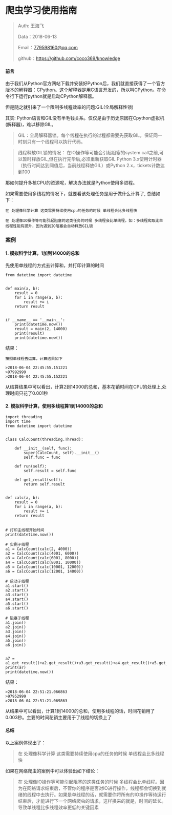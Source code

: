 
# 爬虫学习使用指南

>Auth: 王海飞
>
>Data：2018-06-13
>
>Email：779598160@qq.com
>
>github：https://github.com/coco369/knowledge
>

#### 前言

由于我们从Python官方网站下载并安装好Python后，我们就直接获得了一个官方版本的解释器：CPython。这个解释器是用C语言开发的，所以叫CPython。在命令行下运行python就是启动CPython解释器。

但是随之就引来了一个限制多线程效率的问题:GIL(全局解释性锁)

其实:
Python语言和GIL没有半毛钱关系。仅仅是由于历史原因在Cpython虚拟机(解释器)，难以移除GIL。

>GIL：全局解释器锁。每个线程在执行的过程都需要先获取GIL，保证同一时刻只有一个线程可以执行代码。

>线程释放GIL锁的情况： 在IO操作等可能会引起阻塞的system call之前,可以暂时释放GIL,但在执行完毕后,必须重新获取GIL Python 3.x使用计时器（执行时间达到阈值后，当前线程释放GIL）或Python 2.x，tickets计数达到100


那如何提升多核CPU的资源呢，解决办法就是Python使用多进程。

如果需要使用多线程的情况下，就要看该处理任务是用于做什么计算了, 总结如下：


	在 处理像科学计算 这类需要持续使用cpu的任务的时候 单线程会比多线程快
	    
	在 处理像IO操作等可能引起阻塞的这类任务的时候 多线程会比单线程。如：多线程爬取比单线程性能有提升，因为遇到IO阻塞会自动释放GIL锁


### 案例

#### 1. 模拟科学计算，1加到14000的总和

先使用单线程的方式去计算和，并打印计算的时间

	
	from datetime import datetime
	
	
	def main(a, b):
	    result = 0
	    for i in range(a, b):
	        result += i
	    return result
	
	
	if __name__ == '__main__':
	    print(datetime.now())
	    result = main(2, 14000)
	    print(result)
	    print(datetime.now())


结果：
	
	按照单线程去运算，计算结果如下

	>2018-06-04 22:45:55.151221
	>97992999
	>2018-06-04 22:45:55.152221

从结算结果中可以看出，计算2到14000的总和，基本花销时间在CPU的处理上,处理时间只花了0.001秒


#### 2. 模拟科学计算，使用多线程算1到14000的总和

	
	import threading
	import time
	from datetime import datetime
	
	
	class CalcCount(threading.Thread):
	
	    def __init__(self, func):
	        super(CalcCount, self).__init__()
	        self.func = func
	
	    def run(self):
	        self.result = self.func
	
	    def get_result(self):
	        return self.result
	
	
	def calc(a, b):
	    result = 0
	    for i in range(a, b):
	        result += i
	    return result

	
	# 打印主线程开始时间
	print(datetime.now())
	
	# 实例子线程
	a1 = CalcCount(calc(2, 4000))
	a2 = CalcCount(calc(4001, 6000))
	a3 = CalcCount(calc(6001, 8000))
	a4 = CalcCount(calc(8001, 10000))
	a5 = CalcCount(calc(10001, 12000))
	a6 = CalcCount(calc(12001, 14000))
	
	# 启动子线程
	a1.start()
	a2.start()
	a3.start()
	a4.start()
	a5.start()
	a6.start()
	
	# 阻塞子线程
	a1.join()
	a2.join()
	a3.join()
	a4.join()
	a5.join()
	a6.join()
	
	
	a7 = a1.get_result()+a2.get_result()+a3.get_result()+a4.get_result()+a5.get_result()+a6.get_result()
	print(a7)
	print(datetime.now())
	
结果：
	
	>2018-06-04 22:51:21.066863
	>97952999
	>2018-06-04 22:51:21.069863

从结果中可以看出，计算1到14000的总和，使用多线程的话，时间花销用了0.003秒。主要的时间花销主要用于了线程的切换上了


#### 总结

以上案例体现出了：

>在 处理像科学计算 这类需要持续使用cpu的任务的时候 单线程会比多线程快

如果在网络爬虫的案例中可以体验出如下结论：

>在 处理像IO操作等可能引起阻塞的这类任务的时候 多线程会比单线程。因为在网络请求结束后，不管你的程序是否对IO进行操作，线程都会切换到就绪的线程中去执行。如果是单线程的话，就需要你将所有的IO操作等待运行结束后，才能进行下一个网络爬虫的请求，这样换来的就是，时间的延长。导致单线程比多线程效率更低的关键因素